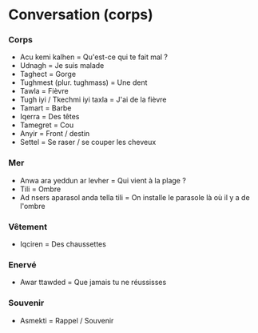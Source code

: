 # Conversation (corps)

### Corps

- Acu kemi kalhen = Qu'est-ce qui te fait mal ?
- Udnagh = Je suis malade
- Taghect = Gorge
- Tughmest (plur. tughmass) = Une dent
- Tawla = Fièvre
- Tugh iyi / Tkechmi iyi taxla = J'ai de la fièvre
- Tamart = Barbe
- Iqerra = Des têtes
- Tamegret = Cou
- Anyir = Front / destin
- Settel = Se raser / se couper les cheveux

### Mer

- Anwa ara yeddun ar levher = Qui vient à la plage ?
- Tili = Ombre
- Ad nsers aparasol anda tella tili = On installe le parasole là où il y a de l'ombre

### Vêtement

- Iqciren = Des chaussettes

### Enervé

- Awar ttawded = Que jamais tu ne réussisses

### Souvenir

- Asmekti = Rappel / Souvenir


